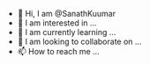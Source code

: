 - 👋 Hi, I am @SanathKuumar
- 👀 I am interested in ...
- 🌱 I am currently learning ...
- 💞️ I am looking to collaborate on ...
- 📫 How to reach me ...

<!---
SanathKuumar/SanathKuumar is a ✨ special ✨ repository because its `README.md` (this file) appears on your GitHub profile.
You can click the Preview link to take a look at your changes.
--->
